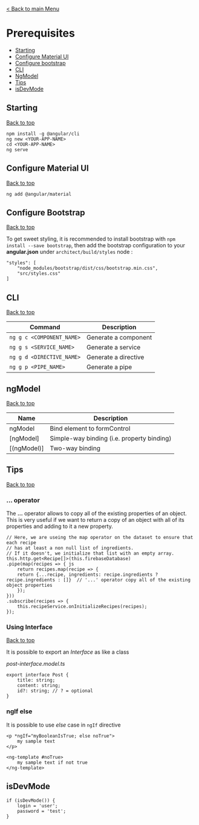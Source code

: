 [< Back to main Menu](https://github.com/gsoulie/Mobile-App-Development/blob/master/angular-sheet.md)    

# Prerequisites    

* [Starting](#starting)     
* [Configure Material UI](#configure-material-ui)    
* [Configure bootstrap](#configure-bootstrap)    
* [CLI](#cli)    
* [NgModel](#ngmodel)    
* [Tips](#tips)    
* [isDevMode](#isDevMode)    



## Starting
[Back to top](#prerequisites)   

```
npm install -g @angular/cli
ng new <YOUR-APP-NAME>
cd <YOUR-APP-NAME>
ng serve
```

## Configure Material UI
[Back to top](#prerequisites)   

```
ng add @angular/material
```

## Configure Bootstrap
[Back to top](#prerequisites)   

To get sweet styling, it is recommended to install bootstrap with ```npm install --save bootstrap```, then add the bootstrap configuration to your **angular.json** under ```architect/build/styles``` node :

```
"styles": [
    "node_modules/bootstrap/dist/css/bootstrap.min.css",
    "src/styles.css"
]

```

## CLI
[Back to top](#prerequisites)   

| Command | Description |
| --- | --- |
| ```ng g c <COMPONENT_NAME>``` | Generate a component | 
| ```ng g s <SERVICE_NAME>``` | Generate a service | 
| ```ng g d <DIRECTIVE_NAME>``` | Generate a directive | 
| ```ng g p <PIPE_NAME>``` | Generate a pipe | 

## ngModel
[Back to top](#prerequisites)   

| Name | Description |
| --- | --- |
| ngModel | Bind element to formControl | 
| [ngModel] | Simple-way binding (i.e. property binding) | 
| [(ngModel)] | Two-way binding | 

## Tips 
[Back to top](#prerequisites)   

### ... operator

The **...** operator allows to copy all of the existing properties of an object. This is very useful if we want to return a copy of an object with all of its properties and adding to it a new property.

```
// Here, we are useing the map operator on the dataset to ensure that each recipe
// has at least a non null list of ingredients.
// If it doesn't, we initialize that list with an empty array.
this.http.get<Recipe[]>(this.firebaseDatabase)
.pipe(map(recipes => { js
    return recipes.map(recipe => {
    return {...recipe, ingredients: recipe.ingredients ? recipe.ingredients : []}  // '...' operator copy all of the existing object properties 
    });
}))
.subscribe(recipes => {
    this.recipeService.onInitializeRecipes(recipes);
});

```

### Using Interface
[Back to top](#prerequisites)   

It is possible to export an *Interface* as like a class

*post-interface.model.ts*

```
export interface Post {
    title: string;
    content: string;
    id?: string; // ? = optional
}
```

### ngIf else

It is possible to use *else* case in ```ngIf``` directive

```
<p *ngIf="myBooleanIsTrue; else noTrue">
    my sample text
</p>

<ng-template #noTrue>
    my sample text if not true
</ng-template>
```

## isDevMode

````
if (isDevMode()) {
    login = 'user';
    password = 'test';
}
````
